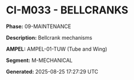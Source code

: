 # CI-M033 - BELLCRANKS

**Phase:** 09-MAINTENANCE

**Description:** Bellcrank mechanisms

**AMPEL:** AMPEL-01-TUW (Tube and Wing)

**Segment:** M-MECHANICAL

**Generated:** 2025-08-25 17:27:29 UTC
